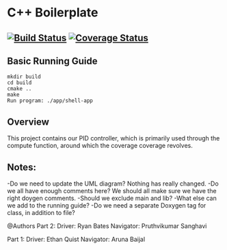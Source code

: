 # C++ Boilerplate
[![Build Status](https://travis-ci.org/EthanQuist/Week5TDDPair1.svg?branch=master)](https://travis-ci.org/EthanQuist/Week5TDDPair1)
[![Coverage Status](https://coveralls.io/repos/github/EthanQuist/Week5TDDPair1/badge.svg?branch=master)](https://coveralls.io/github/EthanQuist/Week5TDDPair1?branch=master)
---



## Basic Running Guide
```
mkdir build
cd build
cmake ..
make
Run program: ./app/shell-app
```



## Overview

This project contains our PID controller, which is primarily used through the compute function, around which the coverage coverage revolves.

## Notes:
-Do we need to update the UML diagram?  Nothing has really changed.
-Do we all have enough comments here?  We should all make sure we have the right doygen comments.
-Should we exclude main and lib?
-What else can we add to the running guide?
-Do we need a separate Doxygen tag for class, in addition to file?


@Authors 
Part 2:
Driver: Ryan Bates
Navigator: Pruthvikumar Sanghavi

Part 1:
Driver: Ethan Quist
Navigator: Aruna Baijal

